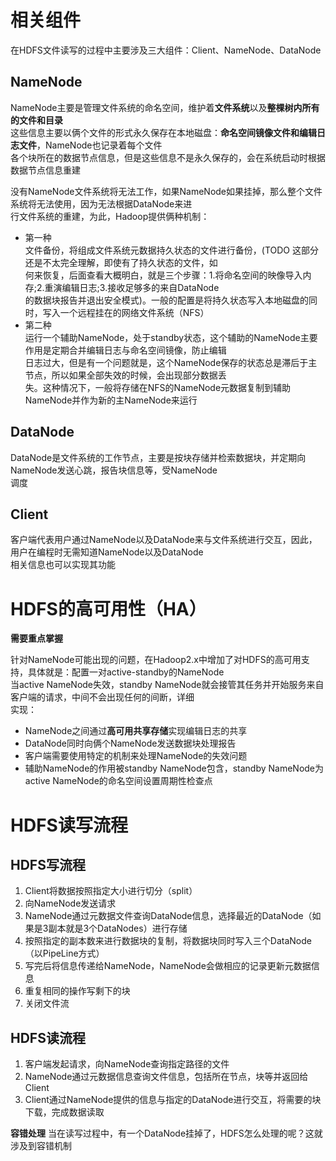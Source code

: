 # 相关组件   

在HDFS文件读写的过程中主要涉及三大组件：Client、NameNode、DataNode  

## NameNode  

NameNode主要是管理文件系统的命名空间，维护着**文件系统**以及**整棵树内所有的文件和目录**  
这些信息主要以俩个文件的形式永久保存在本地磁盘：**命名空间镜像文件和编辑日志文件**，NameNode也记录着每个文件  
各个块所在的数据节点信息，但是这些信息不是永久保存的，会在系统启动时根据数据节点信息重建   

没有NameNode文件系统将无法工作，如果NameNode如果挂掉，那么整个文件系统将无法使用，因为无法根据DataNode来进  
行文件系统的重建，为此，Hadoop提供俩种机制：  

* 第一种  
文件备份，将组成文件系统元数据持久状态的文件进行备份，(TODO 这部分还是不太完全理解，即使有了持久状态的文件，如  
何来恢复，后面查看大概明白，就是三个步骤：1.将命名空间的映像导入内存;2.重演编辑日志;3.接收足够多的来自DataNode  
的数据块报告并退出安全模式)。一般的配置是将持久状态写入本地磁盘的同时，写入一个远程挂在的网络文件系统（NFS） 
* 第二种   
运行一个辅助NameNode，处于standby状态，这个辅助的NameNode主要作用是定期合并编辑日志与命名空间镜像，防止编辑  
日志过大，但是有一个问题就是，这个NameNode保存的状态总是滞后于主节点，所以如果全部失效的时候，会出现部分数据丢  
失。这种情况下，一般将存储在NFS的NameNode元数据复制到辅助NameNode并作为新的主NameNode来运行  

## DataNode  

DataNode是文件系统的工作节点，主要是按块存储并检索数据块，并定期向NameNode发送心跳，报告块信息等，受NameNode  
调度

## Client  

客户端代表用户通过NameNode以及DataNode来与文件系统进行交互，因此，用户在编程时无需知道NameNode以及DataNode  
相关信息也可以实现其功能

# HDFS的高可用性（HA）  

**需要重点掌握**  

针对NameNode可能出现的问题，在Hadoop2.x中增加了对HDFS的高可用支持，具体就是：配置一对active-standby的NameNode  
当active NameNode失效，standby NameNode就会接管其任务并开始服务来自客户端的请求，中间不会出现任何的间断，详细  
实现：  
* NameNode之间通过**高可用共享存储**实现编辑日志的共享  
* DataNode同时向俩个NameNode发送数据块处理报告  
* 客户端需要使用特定的机制来处理NameNode的失效问题  
* 辅助NameNode的作用被standby NameNode包含，standby NameNode为active NameNode的命名空间设置周期性检查点  

# HDFS读写流程  

## HDFS写流程  
1. Client将数据按照指定大小进行切分（split）  
2. 向NameNode发送请求  
3. NameNode通过元数据文件查询DataNode信息，选择最近的DataNode（如果是3副本就是3个DataNodes）进行存储  
4. 按照指定的副本数来进行数据块的复制，将数据块同时写入三个DataNode（以PipeLine方式）  
5. 写完后将信息传递给NameNode，NameNode会做相应的记录更新元数据信息  
6. 重复相同的操作写剩下的块  
7. 关闭文件流   

## HDFS读流程  
1. 客户端发起请求，向NameNode查询指定路径的文件  
2. NameNode通过元数据信息查询文件信息，包括所在节点，块等并返回给Client  
3. Client通过NameNode提供的信息与指定的DataNode进行交互，将需要的块下载，完成数据读取  

**容错处理**
当在读写过程中，有一个DataNode挂掉了，HDFS怎么处理的呢？这就涉及到容错机制  
  
